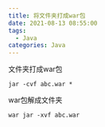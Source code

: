 ```yaml
---
title: 将文件夹打成war包
date: 2021-08-13 08:55:00
tags: 
  - Java
categories: Java
---
```


文件夹打成war包

```
jar -cvf abc.war *
```

war包解成文件夹

```
war jar -xvf abc.war
```

